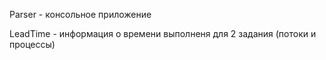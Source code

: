 Parser - консольное приложение 

LeadTime - информация о времени выполненя для 2 задания (потоки и процессы)



